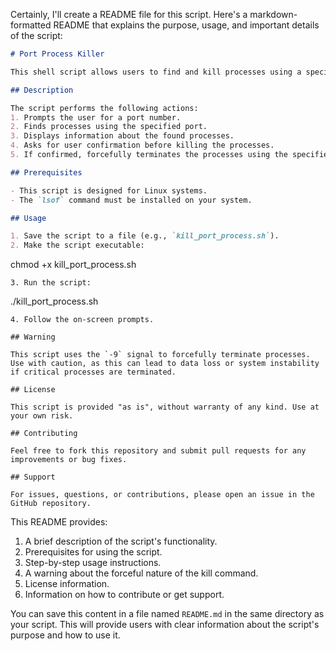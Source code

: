 Certainly, I'll create a README file for this script. Here's a markdown-formatted README that explains the purpose, usage, and important details of the script:

```markdown
# Port Process Killer

This shell script allows users to find and kill processes using a specific port on a Linux system.

## Description

The script performs the following actions:
1. Prompts the user for a port number.
2. Finds processes using the specified port.
3. Displays information about the found processes.
4. Asks for user confirmation before killing the processes.
5. If confirmed, forcefully terminates the processes using the specified port.

## Prerequisites

- This script is designed for Linux systems.
- The `lsof` command must be installed on your system.

## Usage

1. Save the script to a file (e.g., `kill_port_process.sh`).
2. Make the script executable:
   ```
   chmod +x kill_port_process.sh
   ```
3. Run the script:
   ```
   ./kill_port_process.sh
   ```
4. Follow the on-screen prompts.

## Warning

This script uses the `-9` signal to forcefully terminate processes. Use with caution, as this can lead to data loss or system instability if critical processes are terminated.

## License

This script is provided "as is", without warranty of any kind. Use at your own risk.

## Contributing

Feel free to fork this repository and submit pull requests for any improvements or bug fixes.

## Support

For issues, questions, or contributions, please open an issue in the GitHub repository.
```

This README provides:

1. A brief description of the script's functionality.
2. Prerequisites for using the script.
3. Step-by-step usage instructions.
4. A warning about the forceful nature of the kill command.
5. License information.
6. Information on how to contribute or get support.

You can save this content in a file named `README.md` in the same directory as your script. This will provide users with clear information about the script's purpose and how to use it.

